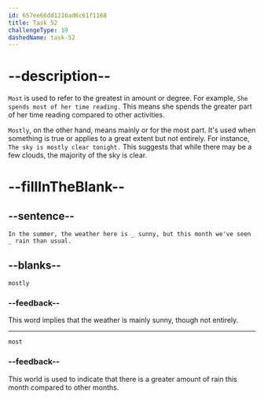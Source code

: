 ```yaml
---
id: 657ee66dd1216ad6c61f1168
title: Task 52
challengeType: 19
dashedName: task-52
---
```


# --description--

`Most` is used to refer to the greatest in amount or degree. For example, `She spends most of her time reading.` This means she spends the greater part of her time reading compared to other activities.

`Mostly`, on the other hand, means mainly or for the most part. It's used when something is true or applies to a great extent but not entirely. For instance, `The sky is mostly clear tonight.` This suggests that while there may be a few clouds, the majority of the sky is clear.

# --fillInTheBlank--

## --sentence--

`In the summer, the weather here is _ sunny, but this month we've seen _ rain than usual.`

## --blanks--

`mostly`

### --feedback--

This word implies that the weather is mainly sunny, though not entirely.

---

`most`

### --feedback--

This world is used to indicate that there is a greater amount of rain this month compared to other months.

